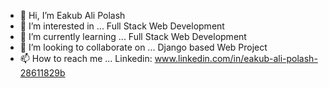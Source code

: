 - 👋 Hi, I’m Eakub Ali Polash
- 👀 I’m interested in ... Full Stack Web Development
- 🌱 I’m currently learning ... Full Stack Web Development
- 💞️ I’m looking to collaborate on ... Django based Web Project
- 📫 How to reach me ... Linkedin: www.linkedin.com/in/eakub-ali-polash-28611829b

<!---
eapolash00/eapolash00 is a ✨ special ✨ repository because its `README.md` (this file) appears on your GitHub profile.
You can click the Preview link to take a look at your changes.
--->
